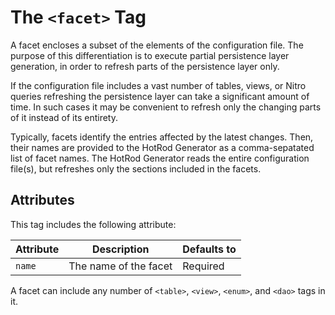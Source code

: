 # The `<facet>` Tag

A facet encloses a subset of the elements of the configuration file. The purpose of this differentiation
is to execute partial persistence layer generation, in order to refresh parts of the persistence layer only.

If the configuration file includes a vast number of tables, views, or Nitro queries refreshing the
persistence layer can take a significant amount of time. In such cases it may be convenient to refresh only the changing 
parts of it instead of its entirety.

Typically, facets identify the entries affected by the latest changes. Then, their names are provided to
the HotRod Generator as a comma-sepatated list of facet names. The HotRod Generator reads the entire 
configuration file(s), but refreshes only the sections included in the facets.


## Attributes

This tag includes the following attribute:

| Attribute | Description | Defaults to |
| -- | -- | -- |
| `name` | The name of the facet | Required |

A facet can include any number of `<table>`, `<view>`, `<enum>`, and `<dao>` tags in it.

